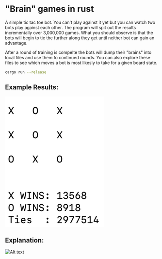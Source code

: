# "Brain" games in rust

A simple tic tac toe bot. You can't play against it yet but you can watch two bots play against each other.
The program will spit out the results incrementally over 3,000,000 games.
What you should observe is that the bots will begin to tie the further along they get until neither bot can gain an advantage.

After a round of training is compelte the bots will dump their "brains" into local files and use them fo continued rounds. You can also explore these files to see which moves a bot is most likesly to take for a given board state.

```BASH
cargo run --release
```

## Example Results:

![Results Image](/images/game-results.png)

## Explanation:

[![Alt text](https://img.youtube.com/vi/R9c-_neaxeU/0.jpg)](https://www.youtube.com/watch?v=R9c-_neaxeU)
